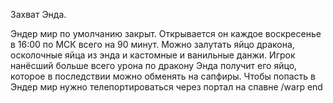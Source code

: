 Захват Энда.

Эндер мир по умолчанию закрыт. Открывается он каждое воскресенье в 16:00 по МСК всего на 90 минут. Можно залутать яйцо дракона, осколочные яйца из энда и кастомные и ванильные данжи. Игрок нанёсший больше всего урона по дракону Энда получит его яйцо, которое в последствии можно обменять на сапфиры. Чтобы попасть в Эндер мир нужно телепортироваться через портал на спавне /warp end
